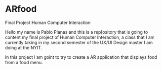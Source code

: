 # ARfood

Final Project Human Computer Interaction

Hello my name is Pablo Planas and this is a rep[ository that is going to content my final project of Human Computer Interaction, a class that I am currently taking in my second semester of the UX/UI Design master I am doing at the NYIT.

In this project I am goint to try to create a AR application that displays food from a food menu.
